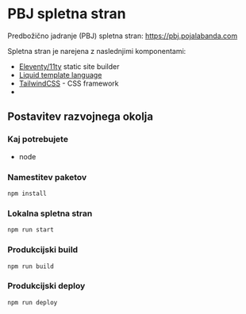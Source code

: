 # PBJ spletna stran
Predbožično jadranje (PBJ) spletna stran: https://pbj.pojalabanda.com

Spletna stran je narejena z naslednjimi komponentami:
* [Eleventy/11ty](https://www.11ty.dev/) static site builder
* [Liquid template language](https://shopify.github.io/liquid/)
* [TailwindCSS](https://tailwindcss.com/) - CSS framework
*

## Postavitev razvojnega okolja

### Kaj potrebujete
* node

### Namestitev paketov
```
npm install
```

### Lokalna spletna stran
```
npm run start
```

### Produkcijski build
```
npm run build
```

### Produkcijski deploy
```
npm run deploy
```
